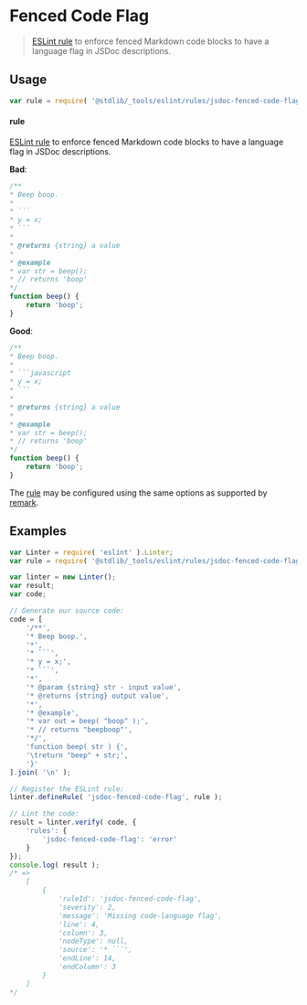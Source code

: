 <!--

@license Apache-2.0

Copyright (c) 2018 The Stdlib Authors.

Licensed under the Apache License, Version 2.0 (the "License");
you may not use this file except in compliance with the License.
You may obtain a copy of the License at

   http://www.apache.org/licenses/LICENSE-2.0

Unless required by applicable law or agreed to in writing, software
distributed under the License is distributed on an "AS IS" BASIS,
WITHOUT WARRANTIES OR CONDITIONS OF ANY KIND, either express or implied.
See the License for the specific language governing permissions and
limitations under the License.

-->

# Fenced Code Flag

> [ESLint rule][eslint-rules] to enforce fenced Markdown code blocks to have a language flag in JSDoc descriptions.

<section class="intro">

</section>

<!-- /.intro -->

<section class="usage">

## Usage

```javascript
var rule = require( '@stdlib/_tools/eslint/rules/jsdoc-fenced-code-flag' );
```

#### rule

[ESLint rule][eslint-rules] to enforce fenced Markdown code blocks to have a language flag in JSDoc descriptions.

**Bad**:

<!-- eslint-disable stdlib/jsdoc-fenced-code-flag, stdlib/jsdoc-markdown-remark -->

````javascript
/**
* Beep boop.
*
* ```
* y = x;
* ```
*
* @returns {string} a value
*
* @example
* var str = beep();
* // returns 'boop'
*/
function beep() {
    return 'boop';
}
````

**Good**:

````javascript
/**
* Beep boop.
*
* ```javascript
* y = x;
* ```
*
* @returns {string} a value
*
* @example
* var str = beep();
* // returns 'boop'
*/
function beep() {
    return 'boop';
}
````

The [rule][eslint-rules] may be configured using the same options as supported by [remark][remark-lint-fenced-code-flag].

</section>

<!-- /.usage -->

<section class="examples">

## Examples

<!-- eslint no-undef: "error" -->

````javascript
var Linter = require( 'eslint' ).Linter;
var rule = require( '@stdlib/_tools/eslint/rules/jsdoc-fenced-code-flag' );

var linter = new Linter();
var result;
var code;

// Generate our source code:
code = [
    '/**',
    '* Beep boop.',
    '*',
    '* ```',
    '* y = x;',
    '* ```',
    '*',
    '* @param {string} str - input value',
    '* @returns {string} output value',
    '*',
    '* @example',
    '* var out = beep( "boop" );',
    '* // returns "beepboop"',
    '*/',
    'function beep( str ) {',
    '\treturn "beep" + str;',
    '}'
].join( '\n' );

// Register the ESLint rule:
linter.defineRule( 'jsdoc-fenced-code-flag', rule );

// Lint the code:
result = linter.verify( code, {
    'rules': {
        'jsdoc-fenced-code-flag': 'error'
    }
});
console.log( result );
/* =>
    [
        {
            'ruleId': 'jsdoc-fenced-code-flag',
            'severity': 2,
            'message': 'Missing code-language flag',
            'line': 4,
            'column': 3,
            'nodeType': null,
            'source': '* ```',
            'endLine': 14,
            'endColumn': 3
        }
    ]
*/
````

</section>

<!-- /.examples -->

<!-- Section for related `stdlib` packages. Do not manually edit this section, as it is automatically populated. -->

<section class="related">

</section>

<!-- /.related -->

<!-- Section for all links. Make sure to keep an empty line after the `section` element and another before the `/section` close. -->

<section class="links">

[eslint-rules]: https://eslint.org/docs/developer-guide/working-with-rules

[remark-lint-fenced-code-flag]: https://github.com/remarkjs/remark-lint/tree/19150d94f89f7a0d94d083417890236d11839641/packages/remark-lint-fenced-code-flag

</section>

<!-- /.links -->
